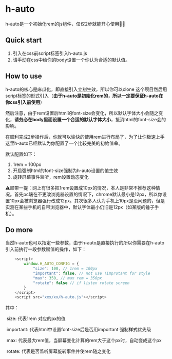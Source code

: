 # h-auto

h-auto是一个初始化rem的js组件，仅仅2步就能开心使用👨‍🍳

## Quick start

1. 引入在css前script标签引入h-auto.js
2. 请手动在css中给你的body设置一个你认为合适的默认值。

## How to use

h-auto的核心是麻瓜化，即直接引入立刻生效，所以你可以clone 这个项目然后用script标签的形式引入（**由于h-auto是初始化rem的，所以一定要保证h-auto在你css引入前使用**）

然后注意，由于rem设置后html的font-size会变化，所以默认字体大小会随之变化，**请务必在body里面设置一个合适的默认字体大小**，抵消html的font-size会的影响。

在顺利完成2步操作后，你就可以愉快的使用rem进行布局了，为了让你极速上手这里h-auto已经默认为你配置了一个比较完美的初始值😁。

默认配置如下：

1. 1rem = 100px 
2. 开启强制html的font-size强制为h-auto设置的值生效
3. 旋转屏幕事件监听，rem设置动态变化

⚠️顺带一提：网上有很多把1rem设置成10px的情况，本人是非常不推荐这种情况。首先pc端在不更改浏览器设置的情况下，chrome默认最小是12px，所以你设置10px会被浏览器强行改成12px。其次很多人认为手机上10px是没问题的，但是实测在某些手机的自带浏览器中，默认字体最小仍旧是12px（如某版的锤子手机）。



## Do more

当然h-auto也可以指定一些参数，由于h-auto是直接执行的所以你需要在h-auto引入前执行一段参数赋值的操作，如下：

```javascript
    <script>
        window.H_AUTO_CONFIG = {
            "size": 100, // 1rem = 100px
            "important": false, // not use !improtant for style
            "max": 350, // max rem = 350px
            "rotate": false // if listen rotate screen
        }
    </script>
    <script src="xxx/xx/h-auto.js"></script>
```

其中：

​	size: 代表1rem 对应的px的值

​	important: 代表html中设置font-size后是否用important 强制样式优先级

​	max: 代表最大rem值，当屏幕变化计算的rem大于这个px时，自动变成这个px

​	rotate: 代表是否监听屏幕旋转事件并使rem随之变化

